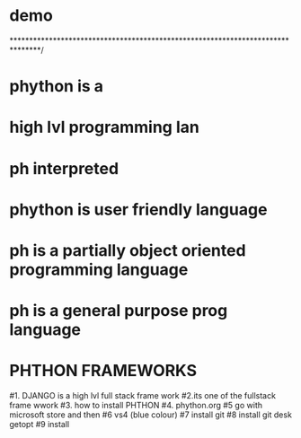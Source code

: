 # demo


*******************************************************************************/
# phython is a              
# high lvl programming lan
# ph interpreted
# phython is user friendly language
# ph is a partially object oriented programming language
# ph is a general purpose prog language
# PHTHON FRAMEWORKS
 #1. DJANGO is a high lvl full stack frame work
 #2.its one of the fullstack frame wwork
 #3. how to install PHTHON
 #4.  phython.org
 #5 go with microsoft store and then 
 #6 vs4 (blue colour)
 #7 install git
 #8 install git desk getopt
 #9 install 
 
 
